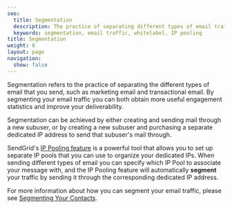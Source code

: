 ```yaml
---
seo:
  title: Segmentation
  description: The practice of separating different types of email traffic.
  keywords: segmentation, email traffic, whitelabel, IP pooling
title: Segmentation
weight: 0
layout: page
navigation:
  show: false
---
```


Segmentation refers to the practice of separating the different types of email that you send, such as marketing email and transactional email. By segmenting your email traffic you can both obtain more useful engagement statistics and improve your deliverability.

Segmentation can be achieved by either creating and sending mail through a new subuser, or by creating a new subuser and purchasing a separate dedicated IP address to send that subuser's mail through.

SendGrid's [IP Pooling feature](https://sendgrid.com/docs/API_Reference/Web_API_v3/IP_Management/ip_pools.html) is a powerful tool that allows you to set up separate IP pools that you can use to organize your dedicated IPs. When sending different types of email you can specify which IP Pool to associate your message with, and the IP Pooling feature will automatically **segment** your traffic by sending it through the corresponding dedicated IP address.

<call-out>

For more information about how you can segment your email traffic, please see [Segmenting Your Contacts]({{root_url}}/user-interface/managing-contacts/segmenting-your-contacts/).

</call-out>
